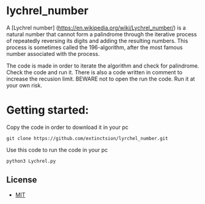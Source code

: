 # lychrel_number

A [Lychrel number] (https://en.wikipedia.org/wiki/Lychrel_number/) is a natural number that cannot form a palindrome through the iterative process of repeatedly reversing its digits and adding the resulting numbers. This process is sometimes called the 196-algorithm, after the most famous number associated with the process.

The code is made in order to iterate the algorithm and check for palindrome.
Check the code and run it. There is also a code written in comment to increase the recusion limit. BEWARE not to open the run the code.
Run it at your own risk.

# Getting started:

Copy the code in order to download it in your pc
```
git clone https://github.com/extinctsion/lyrchel_number.git
```

Use this code to run the code in your pc
```
python3 Lychrel.py
```
## License

 - [MIT](https://raw.githubusercontent.com/ionic-team/stencil/main/LICENSE.md)
